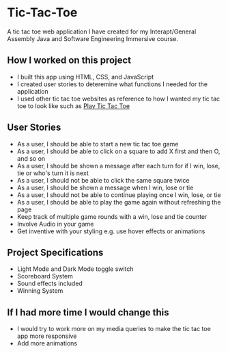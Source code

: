 # Tic-Tac-Toe

A tic tac toe web application I have created for my Interapt/General Assembly Java and Software Engineering Immersive course.

## How I worked on this project

- I built this app using HTML, CSS, and JavaScript
- I created user stories to deteremine what functions I needed for the application
- I used other tic tac toe websites as reference to how I wanted my tic tac toe to look like such as [Play Tic Tac Toe](https://playtictactoe.org/)

## User Stories

- As a user, I should be able to start a new tic tac toe game
- As a user, I should be able to click on a square to add X first and then O, and so on
- As a user, I should be shown a message after each turn for if I win, lose, tie or who's turn it is next
- As a user, I should not be able to click the same square twice
- As a user, I should be shown a message when I win, lose or tie
- As a user, I should not be able to continue playing once I win, lose, or tie
- As a user, I should be able to play the game again without refreshing the page
- Keep track of multiple game rounds with a win, lose and tie counter
- Involve Audio in your game
- Get inventive with your styling e.g. use hover effects or animations

## Project Specifications

- Light Mode and Dark Mode toggle switch
- Scoreboard System
- Sound effects included
- Winning System

## If I had more time I would change this

- I would try to work more on my media queries to make the tic tac toe app more responsive
- Add more animations
